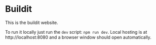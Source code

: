 # Buildit

This is the buildit website.

To run it locally just run the `dev` script: `npm run dev`. Local hosting is at http://localhost:8080 and a browser window should open automatically.

